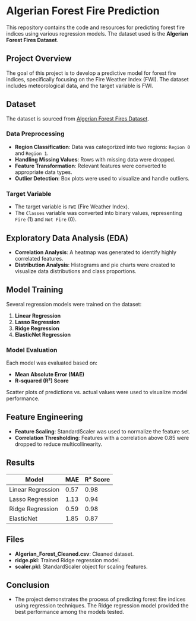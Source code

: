 # Algerian Forest Fire Prediction

This repository contains the code and resources for predicting forest fire indices using various regression models. The dataset used is the **Algerian Forest Fires Dataset**.

## Project Overview

The goal of this project is to develop a predictive model for forest fire indices, specifically focusing on the Fire Weather Index (FWI). The dataset includes meteorological data, and the target variable is FWI.

## Dataset

The dataset is sourced from [Algerian Forest Fires Dataset](https://archive.ics.uci.edu/ml/datasets/Algerian+Forest+Fires+Dataset+).

### Data Preprocessing

- **Region Classification**: Data was categorized into two regions: `Region 0` and `Region 1`.
- **Handling Missing Values**: Rows with missing data were dropped.
- **Feature Transformation**: Relevant features were converted to appropriate data types.
- **Outlier Detection**: Box plots were used to visualize and handle outliers.

### Target Variable

- The target variable is `FWI` (Fire Weather Index).
- The `Classes` variable was converted into binary values, representing `Fire` (1) and `Not Fire` (0).

## Exploratory Data Analysis (EDA)

- **Correlation Analysis**: A heatmap was generated to identify highly correlated features.
- **Distribution Analysis**: Histograms and pie charts were created to visualize data distributions and class proportions.

## Model Training

Several regression models were trained on the dataset:

1. **Linear Regression**
2. **Lasso Regression**
3. **Ridge Regression**
4. **ElasticNet Regression**

### Model Evaluation

Each model was evaluated based on:

- **Mean Absolute Error (MAE)**
- **R-squared (R²) Score**

Scatter plots of predictions vs. actual values were used to visualize model performance.

## Feature Engineering

- **Feature Scaling**: StandardScaler was used to normalize the feature set.
- **Correlation Thresholding**: Features with a correlation above 0.85 were dropped to reduce multicollinearity.

## Results

| Model            | MAE   | R² Score |
|------------------|-------|----------|
| Linear Regression| 0.57  | 0.98     |
| Lasso Regression | 1.13  | 0.94     |
| Ridge Regression | 0.59  | 0.98     |
| ElasticNet       | 1.85  | 0.87     |


## Files

- **Algerian_Forest_Cleaned.csv**: Cleaned dataset.
- **ridge.pkl**: Trained Ridge regression model.
- **scaler.pkl**: StandardScaler object for scaling features.

## Conclusion
- The project demonstrates the process of predicting forest fire indices using regression techniques. The Ridge regression model provided the best performance among the models tested.
